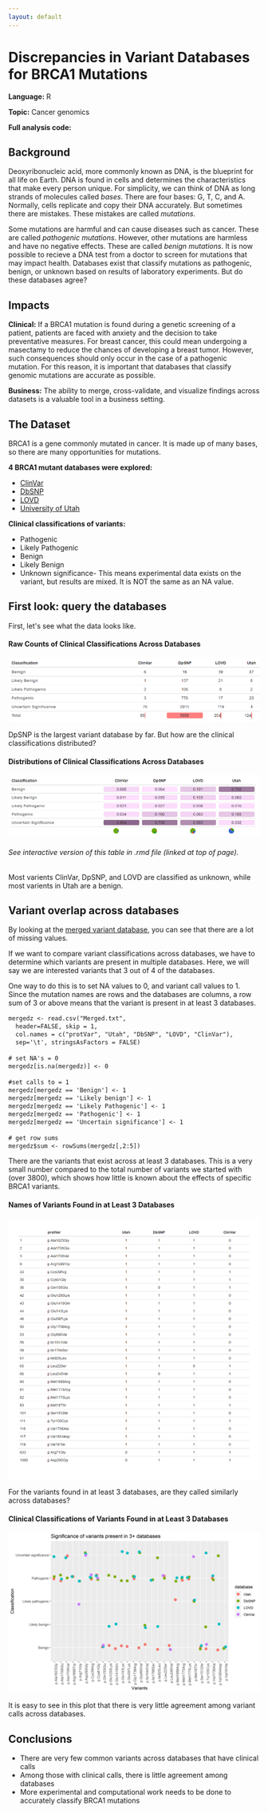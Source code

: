 ```yaml
---
layout: default
---
```


# Discrepancies in Variant Databases for BRCA1 Mutations

**Language:** R

**Topic:** Cancer genomics

**Full analysis code:** 

## Background 

Deoxyribonucleic acid, more commonly known as DNA, is the blueprint for all life on Earth. DNA is found in cells and determines the characteristics that make every person unique. For simplicity, we can think of DNA as long strands of molecules called _bases_. There are four bases: G, T, C, and A. Normally, cells replicate and copy their DNA accurately. But sometimes there are mistakes. These mistakes are called _mutations_.

Some mutations are harmful and can cause diseases such as cancer. These are called _pathogenic mutations_. However, other mutations are harmless and have no negative effects. These are called _benign mutations_. It is now possible to recieve a DNA test from a doctor to screen for mutations that may impact health. Databases exist that classify mutations as pathogenic, benign, or unknown based on results of laboratory experiments. But do these databases agree? 

## Impacts

**Clinical:** If a BRCA1 mutation is found during a genetic screening of a patient, patients are faced with anxiety and the decision to take preventative measures. For breast cancer, this could mean undergoing a masectamy to reduce the chances of developing a breast tumor. However, such consequences should only occur in the case of a pathogenic mutation. For this reason, it is important that databases that classify genomic mutations are accurate as possible.

**Business:** The ability to merge, cross-validate, and visualize findings across datasets is a valuable tool in a business setting.

## The Dataset

BRCA1 is a gene commonly mutated in cancer. It is made up of many bases, so there are many opportunities for mutations. 

**4 BRCA1 mutant databases were explored:** 

* [ClinVar](/variants/ClinVar.csv)
* [DbSNP](/variants/dbSNP.tsv)
* [LOVD](/variants/LOVD.tsv)
* [University of Utah](/variants/Utah.tsv)

**Clinical classifications of variants:** 

* Pathogenic
* Likely Pathogenic
* Benign
* Likely Benign 
* Unknown significance- This means experimental data exists on the variant, but results are mixed. It is NOT the same as an NA value.

## First look: query the databases

First, let's see what the data looks like. 

#### Raw Counts of Clinical Classifications Across Databases
![Counts](variants/overall.png "Distributions")

DpSNP is the largest variant database by far. But how are the clinical classifications distributed?

#### Distributions of Clinical Classifications Across Databases
![Distributions](variants/dist_pie.png "Distributions")
###### See interactive version of this table in .rmd file (linked at top of page).

Most varients ClinVar, DpSNP, and LOVD are classified as unknown, while most varients in Utah are a benign. 

## Variant overlap across databases

By looking at the [merged variant database](/variants/Merged.txt), you can see that there are a lot of missing values. 

If we want to compare variant classifications across databases, we have to determine which variants are present in multiple databases. Here, we will say we are interested variants that 3 out of 4 of the databases. 

One way to do this is to set NA values to 0, and variant call values to 1. Since the mutation names are rows and the databases are columns, a row sum of 3 or above means that the variant is present in at least 3 databases.

```{r}
mergedz <- read.csv("Merged.txt", 
  header=FALSE, skip = 1, 
  col.names = c("protVar", "Utah", "DbSNP", "LOVD", "ClinVar"), 
  sep='\t', stringsAsFactors = FALSE)

# set NA's = 0
mergedz[is.na(mergedz)] <- 0

#set calls to = 1
mergedz[mergedz == 'Benign'] <- 1 
mergedz[mergedz == 'Likely benign'] <- 1 
mergedz[mergedz == 'Likely Pathogenic'] <- 1 
mergedz[mergedz == 'Pathogenic'] <- 1 
mergedz[mergedz == 'Uncertain significance'] <- 1 

# get row sums
mergedz$sum <- rowSums(mergedz[,2:5])

```
There are the variants that exist across at least 3 databases. This is a very small number compared to the total number of variants we started with (over 3800), which shows how little is known about the effects of specific BRCA1 variants. 

#### Names of Variants Found in at Least 3 Databases
![Calls](variants/callstab.png "Calls")

For the variants found in at least 3 databases, are they called similarly across databases?

#### Clinical Classifications of Variants Found in at Least 3 Databases
![Calls](variants/plot.png "Calls")

It is easy to see in this plot that there is very little agreement among variant calls across databases.

## Conclusions

* There are very few common variants across databases that have clinical calls
* Among those with clinical calls, there is little agreement among databases
* More experimental and computational work needs to be done to accurately classify BRCA1 mutations 


